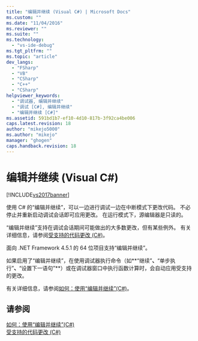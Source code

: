 ```yaml
---
title: "编辑并继续 (Visual C#) | Microsoft Docs"
ms.custom: ""
ms.date: "11/04/2016"
ms.reviewer: ""
ms.suite: ""
ms.technology: 
  - "vs-ide-debug"
ms.tgt_pltfrm: ""
ms.topic: "article"
dev_langs: 
  - "FSharp"
  - "VB"
  - "CSharp"
  - "C++"
  - "CSharp"
helpviewer_keywords: 
  - "调试器, 编辑并继续"
  - "调试 [C#], 编辑并继续"
  - "编辑并继续 [C#]"
ms.assetid: 591bd1b7-ef10-4d10-817b-3f92ca4be006
caps.latest.revision: 18
author: "mikejo5000"
ms.author: "mikejo"
manager: "ghogen"
caps.handback.revision: 18
---
```

# 编辑并继续 (Visual C#)
[!INCLUDE[vs2017banner](../code-quality/includes/vs2017banner.md)]

使用 C\# 的“编辑并继续”，可以一边进行调试一边在中断模式下更改代码。  不必停止并重新启动调试会话即可应用更改。  在运行模式下，源编辑器是只读的。  
  
 “编辑并继续”支持在调试会话期间可能做出的大多数更改，但有某些例外。  有关详细信息，请参阅[受支持的代码更改 \(C\#\)](../debugger/supported-code-changes-csharp.md)。  
  
 面向 .NET Framework 4.5.1 的 64 位项目支持“编辑并继续”。  
  
 如果启用了“编辑并继续”，在使用调试器执行命令（如**“继续”**、**“单步执行”**、**“设置下一语句”**）或在调试器窗口中执行函数计算时，会自动应用受支持的更改。  
  
 有关详细信息，请参阅[如何：使用“编辑并继续”\(C\#\)](../debugger/how-to-use-edit-and-continue-csharp.md)。  
  
## 请参阅  
 [如何：使用“编辑并继续”\(C\#\)](../debugger/how-to-use-edit-and-continue-csharp.md)   
 [受支持的代码更改 \(C\#\)](../debugger/supported-code-changes-csharp.md)